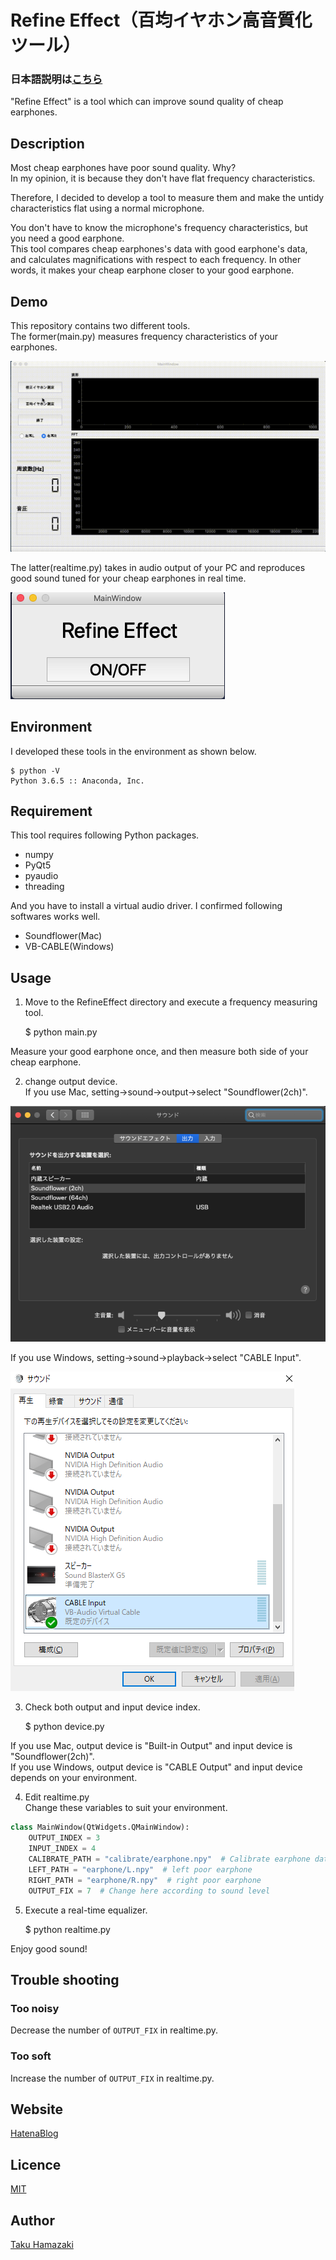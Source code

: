 # Refine Effect（百均イヤホン高音質化ツール）

### 日本語説明は[こちら](https://github.com/hamataku/RefineEffect/blob/master/README_JP.md)

"Refine Effect" is a tool which can improve sound quality of cheap earphones.

## Description

Most cheap earphones have poor sound quality. Why?  
In my opinion, it is because they don't have flat frequency characteristics.  

Therefore, I decided to develop a tool to measure them and make the untidy characteristics flat using a normal microphone.  

You don't have to know the microphone's frequency characteristics, but you need a good earphone.  
This tool compares cheap earphones's data with good earphone's data, and calculates magnifications with respect to each frequency. In other words, it makes your cheap earphone closer to your good earphone.

## Demo

This repository contains two different tools.  
The former(main.py) measures frequency characteristics of your earphones.

![demo](https://github.com/hamataku/RefineEffect/blob/master/requests/4.gif)

The latter(realtime.py) takes in audio output of your PC and reproduces good sound tuned for your cheap earphones in real time.

![demo](https://github.com/hamataku/RefineEffect/blob/master/requests/2.png)

## Environment

I developed these tools in the environment as shown below.

    $ python -V
    Python 3.6.5 :: Anaconda, Inc.

## Requirement

This tool requires following Python packages.

-   numpy  
-   PyQt5  
-   pyaudio  
-   threading  

And you have to install a virtual audio driver.
I confirmed following softwares works well.

-   Soundflower(Mac)  
-   VB-CABLE(Windows)  

## Usage

1. Move to the RefineEffect directory and execute a frequency measuring tool.

    $ python main.py

Measure your good earphone once, and then measure both side of your cheap earphone.

2. change output device.  
If you use Mac, setting->sound->output->select "Soundflower(2ch)".

![demo](https://github.com/hamataku/RefineEffect/blob/master/requests/3.png)

If you use Windows, setting->sound->playback->select "CABLE Input".

![demo](https://github.com/hamataku/RefineEffect/blob/master/requests/6.png)

3. Check both output and input device index.

    $ python device.py

If you use Mac, output device is "Built-in Output" and input device is "Soundflower(2ch)".  
If you use Windows, output device is "CABLE Output" and input device depends on your environment.  

4. Edit realtime.py  
Change these variables to suit your environment.
```Python
class MainWindow(QtWidgets.QMainWindow):
    OUTPUT_INDEX = 3
    INPUT_INDEX = 4
    CALIBRATE_PATH = "calibrate/earphone.npy"  # Calibrate earphone data
    LEFT_PATH = "earphone/L.npy"  # left poor earphone
    RIGHT_PATH = "earphone/R.npy"  # right poor earphone
    OUTPUT_FIX = 7  # Change here according to sound level
```

5. Execute a real-time equalizer.

    $ python realtime.py

Enjoy good sound!

## Trouble shooting

### Too noisy
Decrease the number of `OUTPUT_FIX` in realtime.py.

### Too soft
Increase the number of `OUTPUT_FIX` in realtime.py.

## Website

[HatenaBlog](https://hamatakuzaq.hateblo.jp/entry/2020/03/09/111850)

## Licence

[MIT](https://github.com/hamataku/RefineEffect/blob/master/LICENSE)

## Author

[Taku Hamazaki](https://twitter.com/Warapen4)
